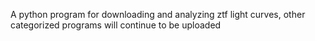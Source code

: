 A python program for downloading and analyzing ztf light curves, other categorized programs will continue to be uploaded
